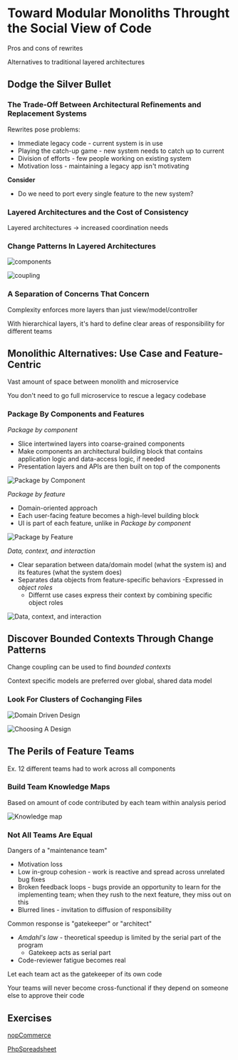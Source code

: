 # Toward Modular Monoliths Throught the Social View of Code

Pros and cons of rewrites

Alternatives to traditional layered architectures

## Dodge the Silver Bullet

### The Trade-Off Between Architectural Refinements and Replacement Systems

Rewrites pose problems:
- Immediate legacy code - current system is in use
- Playing the catch-up game - new system needs to catch up to current
- Division of efforts - few people working on existing system
- Motivation loss - maintaining a legacy app isn't motivating

**Consider**
- Do we need to port every single feature to the new system?

### Layered Architectures and the Cost of Consistency

Layered architectures -> increased coordination needs

### Change Patterns In Layered Architectures

![components](images/ch8_components.png "components")

![coupling](images/ch8_coupling.png "coupling")

### A Separation of Concerns That Concern

Complexity enforces more layers than just view/model/controller

With hierarchical layers, it's hard to define clear areas of responsibility for different teams

## Monolithic Alternatives: Use Case and Feature-Centric

Vast amount of space between monolith and microservice

You don't need to go full microservice to rescue a legacy codebase

### Package By Components and Features

*Package by component*
- Slice intertwined layers into coarse-grained components
- Make components an architectural building block that contains application logic and data-access logic, if needed
- Presentation layers and APIs are then built on top of the components

![Package by Component](images/ch8_pbc.png "Package by Component")

*Package by feature*
- Domain-oriented approach
- Each user-facing feature becomes a high-level building block
- UI is part of each feature, unlike in *Package by component*

![Package by Feature](images/ch8_pbf.png "Package by Feature")

*Data, context, and interaction*
- Clear separation between data/domain model (what the system is) and its features (what the system does)
- Separates data objects from feature-specific behaviors
    -Expressed in *object roles*
    - Differnt use cases express their context by combining specific object roles

![Data, context, and interaction](images/ch8_dci.png "Data, context, and interaction")

## Discover Bounded Contexts Through Change Patterns

Change coupling can be used to find *bounded contexts*

Context specific models are preferred over global, shared data model

### Look For Clusters of Cochanging Files

![Domain Driven Design](images/ch8_ddd.png "Domain Driven Design")

![Choosing A Design](images/ch8_domains.png "Choosing a Design")

## The Perils of Feature Teams

Ex. 12 different teams had to work across all components

### Build Team Knowledge Maps

Based on amount of code contributed by each team within analysis period

![Knowledge map](images/ch8_knowledge_map.png "Knowledge map")

### Not All Teams Are Equal

Dangers of a "maintenance team"
- Motivation loss
- Low in-group cohesion - work is reactive and spread across unrelated bug fixes
- Broken feedback loops - bugs provide an opportunity to learn for the implementing team; when they rush to the next feature, they miss out on this
- Blurred lines - invitation to diffusion of responsibility

Common response is "gatekeeper" or "architect"
- *Amdahl's law* - theoretical speedup is limited by the serial part of the program
    - Gatekeep acts as serial part
- Code-reviewer fatigue becomes real

Let each team act as the gatekeeper of its own code

Your teams will never become cross-functional if they depend on someone else to approve their code

## Exercises

[nopCommerce](https://codescene.io/projects/1593/jobs/3920/results/code/temporal-coupling/by-commits)

[PhpSpreadsheet](https://codescene.io/projects/1579/jobs/3839/results/code/temporal-coupling/by-commits)
